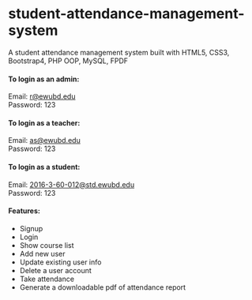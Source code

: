 ﻿# student-attendance-management-system
A student attendance management system built with HTML5, CSS3, Bootstrap4, PHP OOP, MySQL, FPDF

#### To login as an admin: 
Email: r@ewubd.edu <br> 
Password: 123

#### To login as a teacher: 
Email: as@ewubd.edu <br>
Password: 123

#### To login as a student: 
Email: 2016-3-60-012@std.ewubd.edu <br>
Password: 123

#### Features:
* Signup 
* Login 
* Show course list
* Add new user
* Update existing user info
* Delete a user account
* Take attendance
* Generate a downloadable pdf of attendance report  
